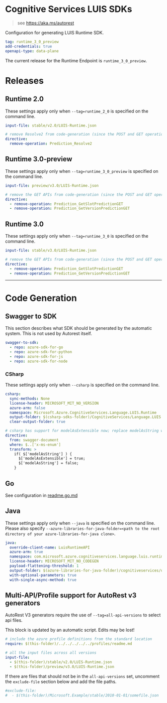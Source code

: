# Cognitive Services LUIS SDKs

> see https://aka.ms/autorest

Configuration for generating LUIS Runtime SDK.

``` yaml
tag: runtime_3_0_preview
add-credentials: true
openapi-type: data-plane
```

The current release for the Runtime Endpoint is `runtime_3_0_preview`.

# Releases

## Runtime 2.0
These settings apply only when `--tag=runtime_2_0` is specified on the command line.

``` yaml $(tag) == 'runtime_2_0'
input-file: stable/v2.0/LUIS-Runtime.json

# remove Resolve2 from code-generation (since the POST and GET operations are functionally identical)
directive:
  remove-operation: Prediction_Resolve2
```

## Runtime 3.0-preview
These settings apply only when `--tag=runtime_3_0_preview` is specified on the command line.

``` yaml $(tag) == 'runtime_3_0_preview'
input-file: preview/v3.0/LUIS-Runtime.json

# remove the GET APIs from code-generation (since the POST and GET operations are functionally identical)
directive:
  - remove-operation: Prediction_GetSlotPredictionGET
  - remove-operation: Prediction_GetVersionPredictionGET
```

## Runtime 3.0
These settings apply only when `--tag=runtime_3_0` is specified on the command line.

``` yaml $(tag) == 'runtime_3_0'
input-file: stable/v3.0/LUIS-Runtime.json

# remove the GET APIs from code-generation (since the POST and GET operations are functionally identical)
directive:
  - remove-operation: Prediction_GetSlotPredictionGET
  - remove-operation: Prediction_GetVersionPredictionGET
```

---
# Code Generation


## Swagger to SDK

This section describes what SDK should be generated by the automatic system.
This is not used by Autorest itself.

``` yaml $(swagger-to-sdk)
swagger-to-sdk:
  - repo: azure-sdk-for-go
  - repo: azure-sdk-for-python
  - repo: azure-sdk-for-js
  - repo: azure-sdk-for-node
```

### CSharp
These settings apply only when `--csharp` is specified on the command line.
``` yaml $(csharp)
csharp:
  sync-methods: None
  license-header: MICROSOFT_MIT_NO_VERSION
  azure-arm: false
  namespace: Microsoft.Azure.CognitiveServices.Language.LUIS.Runtime
  output-folder: $(csharp-sdks-folder)/CognitiveServices/Language.LUIS.Runtime/src/Generated
  clear-output-folder: true

# csharp has support for modelAsExtensible now; replace modelAsString with that.
directive:
  from: swagger-document
  where: $..['x-ms-enum']
  transform: >
    if( $['modelAsString'] ) {
      $['modelAsExtensible'] = true;
      $['modelAsString'] = false;
    }
```

## Go

See configuration in [readme.go.md](./readme.go.md)

## Java

These settings apply only when `--java` is specified on the command line.
Please also specify `--azure-libraries-for-java-folder=<path to the root directory of your azure-libraries-for-java clone>`.

``` yaml $(java)
java:
  override-client-name: LuisRuntimeAPI
  azure-arm: true
  namespace: com.microsoft.azure.cognitiveservices.language.luis.runtime
  license-header: MICROSOFT_MIT_NO_CODEGEN
  payload-flattening-threshold: 1
  output-folder: $(azure-libraries-for-java-folder)/cognitiveservices/data-plane/language/luis/runtime
  with-optional-parameters: true
  with-single-async-method: true
```

## Multi-API/Profile support for AutoRest v3 generators 

AutoRest V3 generators require the use of `--tag=all-api-versions` to select api files.

This block is updated by an automatic script. Edits may be lost!

``` yaml $(tag) == 'all-api-versions' /* autogenerated */
# include the azure profile definitions from the standard location
require: $(this-folder)/../../../../../profiles/readme.md

# all the input files across all versions
input-file:
  - $(this-folder)/stable/v2.0/LUIS-Runtime.json
  - $(this-folder)/preview/v3.0/LUIS-Runtime.json

```

If there are files that should not be in the `all-api-versions` set, 
uncomment the  `exclude-file` section below and add the file paths.

``` yaml $(tag) == 'all-api-versions'
#exclude-file: 
#  - $(this-folder)/Microsoft.Example/stable/2010-01-01/somefile.json
```

